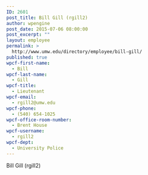 ```yaml
---
ID: 2601
post_title: Bill Gill (rgill2)
author: wpengine
post_date: 2015-07-06 08:00:00
post_excerpt: ""
layout: employee
permalink: >
  http://www.umw.edu/directory/employee/bill-gill/
published: true
wpcf-first-name:
  - Bill
wpcf-last-name:
  - Gill
wpcf-title:
  - Lieutenant
wpcf-email:
  - rgill2@umw.edu
wpcf-phone:
  - (540) 654-1025
wpcf-office-room-number:
  - Brent House
wpcf-username:
  - rgill2
wpcf-dept:
  - University Police
---
```

Bill Gill (rgill2)